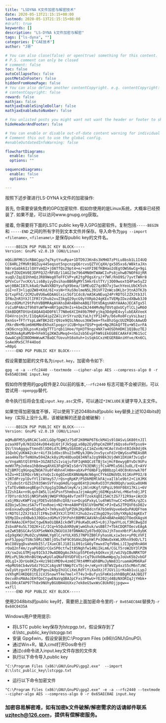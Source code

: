 ```yaml
---
title: "LSDYNA K文件加密与解密技术"
date: 2020-05-13T21:15:15+08:00
lastmod: 2020-05-13T21:15:15+08:00
#draft: true
keywords: []
description: "LS-DYNA k文件加密与解密"
tags: ["ls-dyna", ""]
categories: ["CAE技术"]
author: "J哥"

# You can also close(false) or open(true) something for this content.
# P.S. comment can only be closed
# comment: false
toc: false
autoCollapseToc: false
postMetaInFooter: false
hiddenFromHomePage: false
# You can also define another contentCopyright. e.g. contentCopyright: "This is another copyright."
# contentCopyright: false
reward: false
mathjax: false
mathjaxEnableSingleDollar: false
mathjaxEnableAutoNumber: false

# You unlisted posts you might want not want the header or footer to show
hideHeaderAndFooter: false

# You can enable or disable out-of-date content warning for individual post.
# Comment this out to use the global config.
#enableOutdatedInfoWarning: false

flowchartDiagrams:
  enable: false
  options: ""

sequenceDiagrams: 
  enable: false
  options: ""

---
```

按照下述步骤进行LS-DYNA k文件的加密操作:

首先, 你需要安装免费的GPG加密软件. 假如你使用的是Linux系统，大概率已经预装了.  如果不是，可以访问www.gnupg.org获取。

接着, 你需要将下面的LSTC public key导入GPG加密软件。复制包括`-----BEGIN` 和 `-----END` 之间的所有字符到文本文件并保存。导入命令为`gpg --import <filename>`, `<filename\>` 是保存public key的文件名。
```
-----BEGIN PGP PUBLIC KEY BLOCK-----
Version: GnuPG v2.0.19 (GNU/Linux)

mQGiBFM61ScRBACgqz7q7kytYuuRpa+1DTD9J3Kn8s3kMHO7zPtLu8bsb1L1I4UQ
CC6HRL2fMVRtBQZuy445eqsot5npcnzpQ6rcvsQZTVCqXH/gx5O5xs6/W8ktaJXn
hBrxGabk6IzlOXYvmQ2+jOATfQs29pt4+e/+oXFI9EfKBHao2dEgtOWS6wCg+9gi
9azFZOUIHV0EJDPFQJZrRFUD/11AG23e7964MN0HTWAWCIvPs8johwB7NOF6UjRR
xuqD/ZqiQ1hhmQzJR89Weg0TeFFCVP+yK2tgPOgsXry/r7WF/RnO9S/7yvtTWHr8
QPVxCur7vcKX/Lis6ByiyyDvihavBB6RgMYl5HkrEstTY/j3O09woxtQ4Pae5yZ2
woj0BACI87Lk6aO/9wAVXBDYyufqX9bea/lbMEuQZ7qzBO7xjSwchYeoLUbCK5sh
iGI+nT3+liqUZW8+KXd/6I+xsN+YXuS9olmeN5L391VF7ZnWcsOKLbr3tnA3TKJb
Q/txpFhI/2CM2u0VU6w6DAAGlxic5Gf1Cdc8/mA5KaNEuq24PrRDTGl2ZXJtb3Jl
IFNvZnR3YXJlIFRlY2hub2xvZ3kgQ29ycG9yYXRpb24gKExTVEMpIDxzdXBwb3J0
QGxzdGMuY29tPohVBBMRAgAVAhsDAh4BAheABQJTOtVDAgsHAhYAAAoJECATgx5l
rsCu0P4An2f9h8YuWfW+mNY1gm29nIs+kbeZAJ44HMvNgfOVtqUxUCyTlCLjwR6O
CbkBDQRTOtUnEAQA4Q4D0F6l77N0e6XCIH49b7MHFyjkq3OdgHE4vylubEAXVeeX
FD4Vrojn3t/I1QqAUG4ipZZAlLVrSYruzQLYaLhjYP124Py/b6vRo0FcyVsLbazj
BxnGs+fFTrYspLaWfBK2dIrQ9ze9QSLhNous36W3em+fhx8hzGgcUUZRQOcAAwUD
/RkrdN+Mbim6H6MNnEKhoXlpogzriCUB+hpxfQSP+go6+Np2RGkQfTEu+W51vrFA
cW36cncp3OLpsvKzaQgTTT1rqb11Hoe/YpH3T9ngz4NX7a4OSDhHDKC1Q1BuzTEJ
3A3RXeAgRaMV8+hFm91g2KWZuMeqd+nSo2sb5EvpFhW9iEkEGBECAAkFAlM61ScC
GwwACgkQIBODHmWuwK7BaQCfUovuhS6oXuh+1sSqkGCxzHEGER8AniHYve/Kn6CL
SoAeXMxSC7F44Ood
=R0pG
-----END PGP PUBLIC KEY BLOCK-----
```

假设需要加密的文件名为`input.key`，加密命令如下:
```
gpg -e -a --rfc2440 --textmode --cipher-algo AES --compress-algo 0 -r 0x65AEC0AE input.key
```

假如你所使用的gpg软件是2.0以前的版本,`--rfc2440` 标志可能不会被识别，可以尝试用`--openpgp`替代.

命令执行后将会生成`input.key.asc`文件，可以通过`*INCLUDE`关键字导入主文件。

<!--more-->
如果觉得加密强度不够，可以使用下述2048bits的public key替换上述1024bits的key（实际上没什么用，该被破解的还是会被破解）:
```
-----BEGIN PGP PUBLIC KEY BLOCK-----
Version: GnuPG v2.0.19 (GNU/Linux)

mQMuBFM55y8RCACloOCLGOpfDgWJz75dF2K0MAP6T6ckM41s9lOASvLGK80tnJIl
pzaaX0Ty0/N1U2d4vD04xQi6tjFJk5ggLx6Bp2EyOhpCmZ0Rfz6Qss6vFHfpso9+
QV/lVoAggquTtmnd5lXD0id7L8MGy5bXO8CyLC1mZxnN/HCAolVxEntBIdk0dj0k
1SQxbCyUKW42cArr4if3k1dOxc8hu23xMDykJQHvJnv5ycxFdJrQWyGsoPNEAsBR
aea4HaTbrTeNUXw594ZAck8yiMz48DuoQ834NTaJzg99Bk3UjdWX1DXUAf3viq5r
u/VngaNStQl8Y6b+3GZAE5Zs1viqjufUFIqHAQCzETBjSxjHcF8ewygBYvDc9UFu
meWV7PpJo6ea1hBdewgAhXG3FqDtWIsSdrV763ENRjjfCs4PMlu56i3uOL/E+AYV
hZjBM7Cq9GnpqZNOA7Xu0f4bhn4lH0m+abXvPf6NbF1y0B0bzpl4OC0nKnnwk70f
k5Zo+HI1ERQcrbNjxYoQcIc6gQIeUDX8NbNpNcN6gnCfYkGDNdVDL911KnPPO2/8
+2RTdPrzplDvfYl17AYmy57/rQs+gRpKP/P5DkMEMlkFAjvaIlble9bt2+CiHJMX
l72u8oStrOZSIh935WnSVfVxqGHdG/ogp0E4tDiHoRxO33YzNd0Qqh/aoGLw8UHN
yTaTEv6WAseqBEgn7cXpg1gIGNw5lmyK/xjJAlnUKgf/UPqiL99XF08X17Kii+6V
IZ2shIAx+n9Lqxh1W5LlLmSPsnf5hm0xaJzjmAopMjj6EMKpsAYeLrM6efn0jJPI
r7DYsrdch5SjNR5Pa6Nj9WQFYROg48vfzmTFTzokXqDI25ACtZG7712R9a+iWzCD
cxGjRNzvKWPYzqjFDE5vbS0dhcQX8/su+DcpGPxkyLlu4hWU7nwCC+OxM5k/qZCs
8ZQojw5JmczSA7vfTexRoei+N2rH+eA8HPYE6lUYOmPNC+PJ+EwS2TPQVF6sD02v
onEoxuwDyqQ+6Iq6wh2+7m9yauD7pPZUk2Kp9BdcnfA7bSm9Vpve6eQuPAUQFYem
trRDTGl2ZXJtb3JlIFNvZnR3YXJlIFRlY2hub2xvZ3kgQ29ycG9yYXRpb24gKExT
VEMpIDxzdXBwb3J0QGxzdGMuY29tPohtBBMRCAAVAhsDAh4BAheABQJTOedXAgsH
AhYAAAoJEHfQoCtgwENaOiQBAIckdWTiP8uKwDLeK5+L0jJ7qwVYLoLf3RCBwgZd
ZsbxAP4u5L73Q2K+iC/ICq+k5QubXR0yWjwmGhuk/wsBBt7+TbkCDQRTOecvEAgA
ueZwK5BSGCAvSSXPSeNWXkZNGU1UJ8fDNWAUZy07bdQCUaJjhTooxHbtPlAu9ybK
oIp9gXWJjMu0ZcyhNAWLYg0lC/eYULXO5J7NPVZB0lFyhasmLxiw3es+yP0LVVFI
pnF5JppqzTSNc50RiCNBljO5uTmF9C0SAkLDbphWlPn3OWuOxkWLXRhnX9dO/L71
WsCO8VgqDvahmXbI5l/IXueCBlJ18I1LO91cGA6yTmwxd7qfVBmLiJI3pqhRnA6H
rOaQ2nf4m/zyaPG8Q1rCGxSP0ctfwIt85Nghfw14NiIkLm6/CGLT5roW2bY3lPZN
zX/sw2oLGTMjop91Cb3J9wADBQgAoJkhip55PEe6ykQdkvxjE/wUJVpIBuNRKTOF
RMivPL5NcHhnBGtWywKpUlaQNaFOYUDFVEsrCqT9uVk6NwmWpqJyJoUxK5b2vbGF
dOLgI+JDrUo8KZx+Hz1981VMD9v4zm0I7Rt4MMYaDhBMuJyNm831ruamAGM96RaF
+6pMUS6Cb4wVGdz7912CzAgsNftNWpTCvTbj4+/eKynYcBfWVZp4xzS5cM6nTzNC
GwIyUtzgvXtY2ByEPqeu2AdpIhU1CiXeLRdYlYiXadXzJfJGVi1irKoAb1uiLypJ
sVXhgMlHKDQ81tEJiVJ5nawYT4e7mel+T74v3+BufysSFmKm1ohhBBgRCAAJBQJT
OecvAhsMAAoJEHfQoCtgwENaVqQBAJpCFxs3P6wU+YE202jd4BzNXORIqJjYHbk+
9kiD0cATAP97Th8x9NUhyBGUBH4UUXxz7ek8eG5wxWsC8UkROjjpgw==
=xfll
-----END PGP PUBLIC KEY BLOCK-----
```

使用2048bits的public key时，需要把上面加密命令里的`-r 0x65AEC0AE`替换为`-r 0x60C0435A`

Windows用户使用提示: 

* 将LSTC public key保存为lstcpgp.txt，假设保存到了d:\lstc_public_key\lstcpgp.txt
* 安装 Gpg4win，假设安装到C:\Program Files (x86)\GNU\GnuPG\
* 通过Win+R，输入cmd打开Dos命令行
* 通过cd命令进入input.key文件存放的文件夹
* 执行以下命令导入public key
```
"C:\Program Files (x86)\GNU\GnuPG\gpg2.exe"  --import d:\lstc_public_key\lstcpgp.txt
```
* 运行以下命令加密文件
```
"C:\Program Files (x86)\GNU\GnuPG\gpg2.exe" -e -a --rfc2440 --textmode --cipher-algo AES --compress-algo 0 -r 0x65AEC0AE input.key
```

### 加密容易解密难，如有加密k文件破解/解密需求的话请邮件联系 uzjtech@126.com，提供有偿解密服务。
